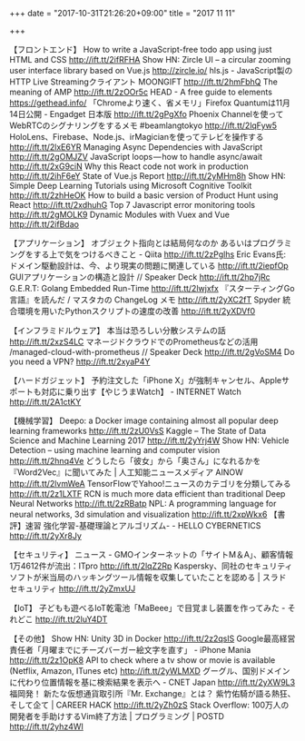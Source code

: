 +++
date = "2017-10-31T21:26:20+09:00"
title = "2017 11 11"

+++

【フロントエンド】
How to write a JavaScript-free todo app using just HTML and CSS http://ift.tt/2ifRFHA
Show HN: Zircle UI – a circular zooming user interface library based on Vue.js http://zircle.io/
hls.js - JavaScript製のHTTP Live Streamingクライアント MOONGIFT http://ift.tt/2hmFbhQ
The meaning of AMP http://ift.tt/2zOOr5c
HEAD - A free guide to elements https://gethead.info/
「Chromeより速く、省メモリ」Firefox Quantumは11月14日公開 - Engadget 日本版 http://ift.tt/2gPgXfo
Phoenix Channelを使ってWebRTCのシグナリングをするメモ #beamlangtokyo http://ift.tt/2lqFyw5
HoloLens、Firebase、Node.js、irMagicianを使ってテレビを操作する http://ift.tt/2lxE6YR
Managing Async Dependencies with JavaScript http://ift.tt/2gOMJZV
JavaScript loops — how to handle async/await http://ift.tt/2xG9ciN
Why this React code not work in production http://ift.tt/2ihF6eY
State of Vue.js Report http://ift.tt/2yMHm8h
Show HN: Simple Deep Learning Tutorials using Microsoft Cognitive Toolkit http://ift.tt/2zhHeOK
How to build a basic version of Product Hunt using React http://ift.tt/2xdhuhG
Top 7 Javascript error monitoring tools http://ift.tt/2gMOLK9
Dynamic Modules with Vuex and Vue http://ift.tt/2ifBdao

【アプリケーション】
オブジェクト指向とは結局何なのか あるいはプログラミングをする上で気をつけるべきこと - Qiita http://ift.tt/2zPglhs
Eric Evans氏: ドメイン駆動設計は、今、より現実の問題に関連している http://ift.tt/2iepfOp
GUIアプリケーションの構造と設計 // Speaker Deck http://ift.tt/2hp7jRc
G.E.R.T: Golang Embedded Run-Time http://ift.tt/2lwjxfx
『スターティングGo言語』を読んだ / マスタカの ChangeLog メモ http://ift.tt/2yXC2fT
Spyder 統合環境を用いたPythonスクリプトの速度の改善 http://ift.tt/2yXDVf0

【インフラミドルウェア】
本当は恐ろしい分散システムの話 http://ift.tt/2xzS4LC
マネージドクラウドでのPrometheusなどの活用 /managed-cloud-with-prometheus // Speaker Deck http://ift.tt/2gVoSM4
Do you need a VPN? http://ift.tt/2xyaP4Y

【ハードガジェット】
予約注文した「iPhone X」が強制キャンセル、Appleサポートも対応に乗り出す【やじうまWatch】 - INTERNET Watch http://ift.tt/2A1ctKY

【機械学習】
Deepo: a Docker image containing almost all popular deep learning frameworks http://ift.tt/2zU0VsS
Kaggle – The State of Data Science and Machine Learning 2017 http://ift.tt/2yYrj4W
Show HN: Vehicle Detection – using machine learning and computer vision http://ift.tt/2hnq4Ve
どうしたら「彼女」から「奥さん」になれるかを『Word2Vec』に聞いてみた | 人工知能ニュースメディア AINOW http://ift.tt/2lvmWeA
TensorFlowでYahoo!ニュースのカテゴリを分類してみる http://ift.tt/2z1LXTF
RCN is much more data efficient than traditional Deep Neural Networks http://ift.tt/2zRBatp
NPL: A programming language for neural networks, 3d simulation and visualization http://ift.tt/2xpWkx6
【書評】速習 強化学習-基礎理論とアルゴリズム- - HELLO CYBERNETICS http://ift.tt/2yXr8Jy

【セキュリティ】
ニュース - GMOインターネットの「サイトM＆A」、顧客情報1万4612件が流出：ITpro http://ift.tt/2lqZ2Rp
Kaspersky、同社のセキュリティソフトが米当局のハッキングツール情報を収集していたことを認める | スラド セキュリティ http://ift.tt/2yZmxUJ

【IoT】
子どもも遊べるIoT乾電池「MaBeee」で目覚まし装置を作ってみた - それどこ http://ift.tt/2luY4DT

【その他】
Show HN: Unity 3D in Docker http://ift.tt/2z2qslS
Google最高経営責任者「月曜までにチーズバーガー絵文字を直す」 - iPhone Mania http://ift.tt/2z1OpK8
API to check where a tv show or movie is available (Netflix, Amazon, ITunes etc) http://ift.tt/2yWLMXD
グーグル、国別ドメインに代わり位置情報を基に検索結果を表示へ - CNET Japan http://ift.tt/2yXW9L3
福岡発！ 新たな仮想通貨取引所『Mr. Exchange』とは？ 紫竹佑騎が語る熱狂、そして企て | CAREER HACK http://ift.tt/2yZh0zS
Stack Overflow: 100万人の開発者を手助けするVim終了方法 | プログラミング | POSTD http://ift.tt/2yhz4WI







